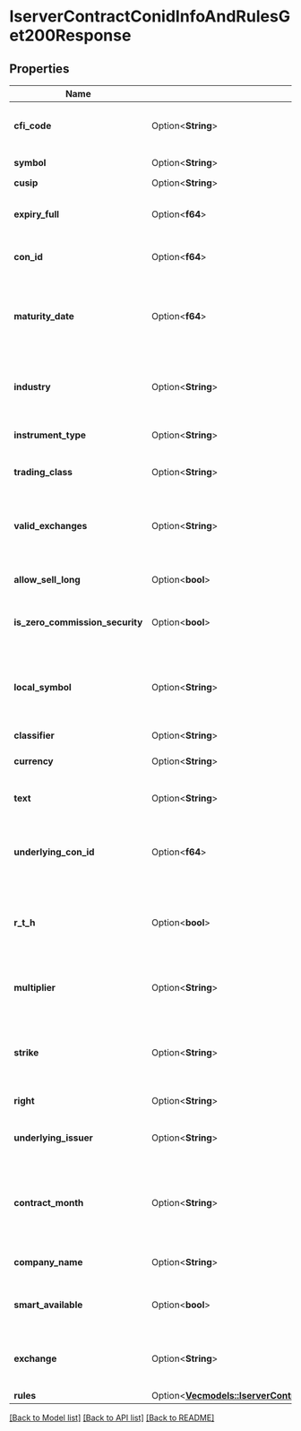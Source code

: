 # IserverContractConidInfoAndRulesGet200Response

## Properties

Name | Type | Description | Notes
------------ | ------------- | ------------- | -------------
**cfi_code** | Option<**String**> | Classification of Financial Instrument codes | [optional]
**symbol** | Option<**String**> | Underlying symbol | [optional]
**cusip** | Option<**String**> |  | [optional]
**expiry_full** | Option<**f64**> | Expiration Date in the format YYYYMMDD | [optional]
**con_id** | Option<**f64**> | IBKRs contract identifier | [optional]
**maturity_date** | Option<**f64**> | Date on which the underlying transaction settles if the option is exercised | [optional]
**industry** | Option<**String**> | Specific group of companies or businesses. | [optional]
**instrument_type** | Option<**String**> | Asset Class of the contract | [optional]
**trading_class** | Option<**String**> | Designation of the contract | [optional]
**valid_exchanges** | Option<**String**> | Comma separated list of exchanges or trading venues | [optional]
**allow_sell_long** | Option<**bool**> | Allowed to sell shares that you own | [optional]
**is_zero_commission_security** | Option<**bool**> | Supports zero commission trades | [optional]
**local_symbol** | Option<**String**> | Contracts symbol from primary exchange. For options it is the OCC symbol. | [optional]
**classifier** | Option<**String**> |  | [optional]
**currency** | Option<**String**> | Currency contract trades in | [optional]
**text** | Option<**String**> | Formatted contract parameters | [optional]
**underlying_con_id** | Option<**f64**> | IBKRs contract identifier for the underlying instrument | [optional]
**r_t_h** | Option<**bool**> | Provides trading outside of Regular Trading Hours | [optional]
**multiplier** | Option<**String**> | numerical value of each point of price movement | [optional]
**strike** | Option<**String**> | fixed price at which the owner of the option buys or sells the underlying | [optional]
**right** | Option<**String**> | Put or Call of the option | [optional]
**underlying_issuer** | Option<**String**> | Legal entity for underlying contract | [optional]
**contract_month** | Option<**String**> | Month the contract must be satisfied by making or accepting delivery | [optional]
**company_name** | Option<**String**> | Contracts company name | [optional]
**smart_available** | Option<**bool**> | Support IBKRs SMART routing | [optional]
**exchange** | Option<**String**> | Primary Exchange, Routing or Trading Venue | [optional]
**rules** | Option<[**Vec<models::IserverContractConidInfoAndRulesGet200ResponseRulesInner>**](_iserver_contract__conid__info_and_rules_get_200_response_rules_inner.md)> |  | [optional]

[[Back to Model list]](../README.md#documentation-for-models) [[Back to API list]](../README.md#documentation-for-api-endpoints) [[Back to README]](../README.md)


